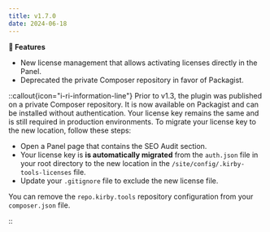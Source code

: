 ```yaml
---
title: v1.7.0
date: 2024-06-18
---
```


**🚀 Features**

- New license management that allows activating licenses directly in the Panel.
- Deprecated the private Composer repository in favor of Packagist.

::callout{icon="i-ri-information-line"}
Prior to v1.3, the plugin was published on a private Composer repository. It is now available on Packagist and can be installed without authentication. Your license key remains the same and is still required in production environments. To migrate your license key to the new location, follow these steps:

- Open a Panel page that contains the SEO Audit section.
- Your license key is **is automatically migrated** from the `auth.json` file in your root directory to the new location in the `/site/config/.kirby-tools-licenses` file.
- Update your `.gitignore` file to exclude the new license file.

You can remove the `repo.kirby.tools` repository configuration from your `composer.json` file.

::
